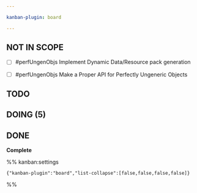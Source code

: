 ```yaml
---

kanban-plugin: board

---
```


## NOT IN SCOPE

- [ ] #perfUngenObjs Implement Dynamic Data/Resource pack generation
- [ ] #perfUngenObjs Make a Proper API for Perfectly Ungeneric Objects


## TODO



## DOING (5)



## DONE

**Complete**




%% kanban:settings
```
{"kanban-plugin":"board","list-collapse":[false,false,false,false]}
```
%%